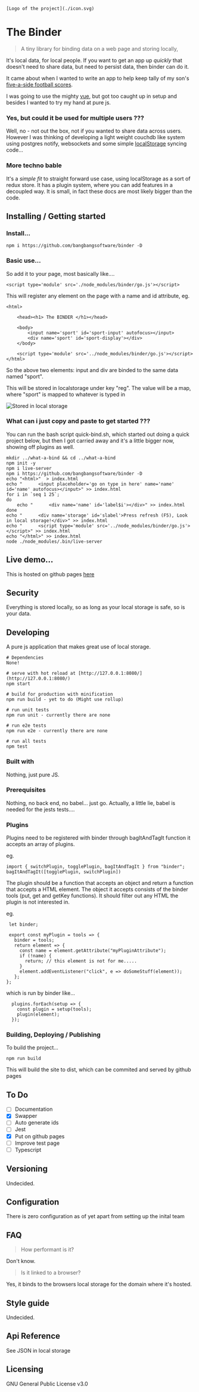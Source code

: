     [Logo of the project](./icon.svg)

#  The Binder 
> A tiny library for binding data on a web page and storing locally, 

It's local data, for local people. If you want to get an app up *quickly*
that doesn't need to share data, but need to persist data, then binder 
can do it. 

It came about when I wanted to write an app to help keep tally of my son's
[five-a-side football scores](//github.com/bangbangsoftware/footswell/). 

I was going to use the mighty [vue](https://vuejs.org/), 
but got too caught up in setup and besides I wanted to try my hand at
pure js. 

### Yes, but could it be used for multiple users ???
Well, no - not out the box, not if you wanted to share data across users.
However I was thinking of developing a light weight couchdb like system
using postgres notify, websockets and some simple [localStorage](https://en.wikipedia.org/wiki/Web_storage) syncing
code...

### More techno bable
It's a *simple fit* to straight forward use case, using localStorage 
as a sort of redux store. It has a plugin system, where you can add 
features in a decoupled way. It is small, in fact these docs are most
likely bigger than the code.

## Installing / Getting started

### Install...

```shell
npm i https://github.com/bangbangsoftware/binder -D
```

### Basic use...

So add it to your page, most basically like....

```shell
<script type='module' src='./node_modules/binder/go.js'></script>
```

This will register any element on the page with a name and id attribute, eg. 

```shell
<html>
    
    <head><h1> The BINDER </h1></head>
    
    <body>
        <input name='sport' id='sport-input' autofocus></input>
        <div name='sport' id='sport-display'></div>
    </body>
    
    <script type='module' src='../node_modules/binder/go.js'></script>
</html>
```

So the above two elements: input and div are binded to the same data named "sport".

This will be stored in localstorage under key "reg". 
The value will be a map, where "sport" is mapped to whatever is typed in 

![Stored in local storage](./localredux.png)

### What can i just copy and paste to get started ???

You can run the bash script quick-bind.sh, which started out doing a quick project below, 
but then I got carried away and it's a little bigger now, showing off plugins as well.

```shell
mkdir ../what-a-bind && cd ../what-a-bind
npm init -y
npm i live-server
npm i https://github.com/bangbangsoftware/binder -D
echo "<html>"  > index.html
echo "      <input placeholder='go on type in here' name='name' id='name' autofocus></input>" >> index.html
for i in `seq 1 25`;
do
    echo "      <div name='name' id='label$i'></div>" >> index.html
done
echo "      <div name='storage' id='slabel'>Press refresh (F5), Look in local storage!</div>" >> index.html
echo "      <script type='module' src='../node_modules/binder/go.js'></script>" >> index.html
echo "</html>" >> index.html
node ./node_modules/.bin/live-server
```

## Live demo...

This is hosted on github pages [here](http://bangbangsoftware.github.io/binder/index.html)

## Security

Everything is stored locally, so as long as your local storage is safe, so is your data.

## Developing

A pure js application that makes great use of local storage. 

```shell
# Dependencies
None!

# serve with hot reload at [http://127.0.0.1:8080/](http://127.0.0.1:8080/)
npm start

# build for production with minification 
npm run build - yet to do (Might use rollup) 

# run unit tests
npm run unit - currently there are none

# run e2e tests
npm run e2e - currently there are none

# run all tests
npm test
```

### Built with
Nothing, just pure JS.

### Prerequisites
Nothing, no back end, no babel... just go. Actually, a little lie, babel
is needed for the jests tests....

### Plugins
Plugins need to be registered with binder through bagItAndTagIt function
it accepts an array of plugins. 

eg.
```shell
import { switchPlugin, togglePlugin, bagItAndTagIt } from "binder";
bagItAndTagIt([togglePlugin, switchPlugin])
```

The plugin should be a function that accepts an object and return a function 
that accepts a HTML element. The object it accepts consists of the binder 
tools (put, get and getKey functions). It should filter out any HTML the 
plugin is not interested in. 

eg.
```shell
 let binder;
 
 export const myPlugin = tools => {
   binder = tools;
   return element => {
     const name = element.getAttribute("myPluginAttribute");
     if (!name) {
       return; // this element is not for me.....
     }
     element.addEventListener("click", e => doSomeStuff(element));
   };
};
```
which is run by binder like...
```shell
  plugins.forEach(setup => {
    const plugin = setup(tools);
    plugin(element);
  });
```

### Building, Deploying / Publishing

To build the project...

```shell
npm run build
```
 This will build the site to dist, which can be commited and served by github
 pages

## To Do

* [ ] Documentation 
* [x] Swapper 
* [ ] Auto generate ids
* [ ] Jest
* [x] Put on github pages
* [ ] Improve test page
* [ ] Typescript

## Versioning

Undecided.

## Configuration

There is zero configuration as of yet apart from setting up the inital team

## FAQ

> How performant is it?

Don't know.

> Is it linked to a browser?

Yes, it binds to the browsers local storage for the domain where it's hosted.

## Style guide

Undecided.

## Api Reference

See JSON in local storage

## Licensing

GNU General Public License v3.0